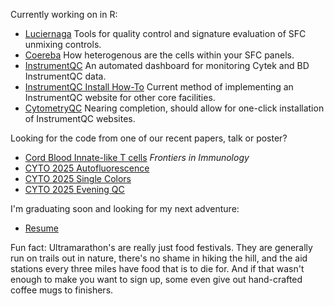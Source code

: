 Currently working on in R:
  - [Luciernaga](https://github.com/DavidRach/Luciernaga) Tools for quality control and signature evaluation of SFC unmixing controls.
  - [Coereba](https://github.com/DavidRach/Coereba) How heterogenous are the cells within your SFC panels.
  - [InstrumentQC](https://umgccfcss.github.io/InstrumentQC/) An automated dashboard for monitoring Cytek and BD InstrumentQC data.
  - [InstrumentQC Install How-To](https://github.com/DavidRach/InstrumentQC_Install) Current method of implementing an InstrumentQC website for other core facilities. 
  - [CytometryQC](https://github.com/DavidRach/CytometryQC) Nearing completion, should allow for one-click installation of InstrumentQC websites. 
 
Looking for the code from one of our recent papers, talk or poster?

  - [Cord Blood Innate-like T cells](https://github.com/DavidRach/CordBloodILTs) *Frontiers in Immunology*
  - [CYTO 2025 Autofluorescence](https://github.com/DavidRach/Autofluorescence_Cyto2025)
  - [CYTO 2025 Single Colors](https://github.com/DavidRach/SingleColors_Cyto2025)
  - [CYTO 2025 Evening QC](https://github.com/DavidRach/EveningQC_Cyto2025)

I'm graduating soon and looking for my next adventure:

  - [Resume](https://davidrach.github.io/Resume_2025.pdf)

Fun fact: Ultramarathon's are really just food festivals. They are generally run on trails out in nature, there's no shame in hiking the hill, and the aid stations every three miles have food that is to die for. And if that wasn't enough to make you want to sign up, some even give out hand-crafted coffee mugs to finishers.

